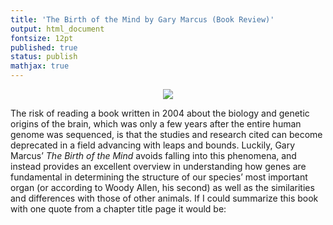 ```yaml
---
title: 'The Birth of the Mind by Gary Marcus (Book Review)'
output: html_document
fontsize: 12pt
published: true
status: publish
mathjax: true
---
```


<p align="center"><img src="/figures/birth_of_the_mind_cover-1.png"></p>

The risk of reading a book written in 2004 about the biology and genetic origins of the brain, which was only a few years after the entire human genome was sequenced, is that the studies and research cited can become deprecated in a field advancing with leaps and bounds. Luckily, Gary Marcus’ *The Birth of the Mind* avoids falling into this phenomena, and instead provides an excellent overview in understanding how genes are fundamental in determining the structure of our species’ most important organ (or according to Woody Allen, his second) as well as the similarities and differences with those of other animals. If I could summarize this book with one quote from a chapter title page it would be:
